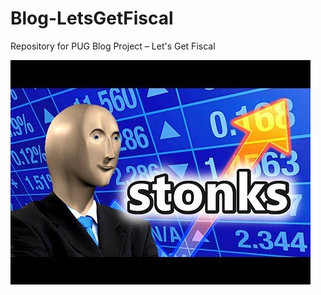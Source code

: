 # Blog-LetsGetFiscal
Repository for PUG Blog Project – Let's Get Fiscal

![](https://github.com/stat231-f20/Blog-LetsGetFiscal/blob/main/images/finance1-2.png)
